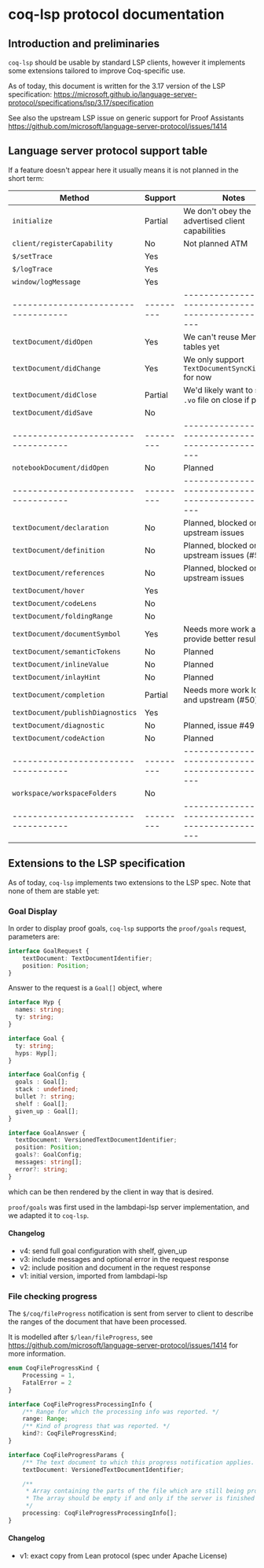 # coq-lsp protocol documentation

## Introduction and preliminaries

`coq-lsp` should be usable by standard LSP clients, however it
implements some extensions tailored to improve Coq-specific use.

As of today, this document is written for the 3.17 version of the LSP specification:
https://microsoft.github.io/language-server-protocol/specifications/lsp/3.17/specification

See also the upstream LSP issue on generic support for Proof
Assistants
https://github.com/microsoft/language-server-protocol/issues/1414

## Language server protocol support table

If a feature doesn't appear here it usually means it is not planned in the short term:

| Method                            | Support | Notes                                                      |
|-----------------------------------|---------|------------------------------------------------------------|
| `initialize`                      | Partial | We don't obey the advertised client capabilities           |
| `client/registerCapability`       | No      | Not planned ATM                                            |
| `$/setTrace`                      | Yes     |                                                            |
| `$/logTrace`                      | Yes     |                                                            |
| `window/logMessage`               | Yes     |                                                            |
|-----------------------------------|---------|------------------------------------------------------------|
| `textDocument/didOpen`            | Yes     | We can't reuse Memo tables yet                             |
| `textDocument/didChange`          | Yes     | We only support `TextDocumentSyncKind.Full` for now        |
| `textDocument/didClose`           | Partial | We'd likely want to save a `.vo` file on close if possible |
| `textDocument/didSave`            | No      |                                                            |
|-----------------------------------|---------|------------------------------------------------------------|
| `notebookDocument/didOpen`        | No      | Planned                                                    |
|-----------------------------------|---------|------------------------------------------------------------|
| `textDocument/declaration`        | No      | Planned, blocked on upstream issues                        |
| `textDocument/definition`         | No      | Planned, blocked on upstream issues (#53)                  |
| `textDocument/references`         | No      | Planned, blocked on upstream issues                        |
| `textDocument/hover`              | Yes     |                                                            |
| `textDocument/codeLens`           | No      |                                                            |
| `textDocument/foldingRange`       | No      |                                                            |
| `textDocument/documentSymbol`     | Yes     | Needs more work as to provide better results               |
| `textDocument/semanticTokens`     | No      | Planned                                                    |
| `textDocument/inlineValue`        | No      | Planned                                                    |
| `textDocument/inlayHint`          | No      | Planned                                                    |
| `textDocument/completion`         | Partial | Needs more work locally and upstream (#50)                 |
| `textDocument/publishDiagnostics` | Yes     |                                                            |
| `textDocument/diagnostic`         | No      | Planned, issue #49                                         |
| `textDocument/codeAction`         | No      | Planned                                                    |
|-----------------------------------|---------|------------------------------------------------------------|
| `workspace/workspaceFolders`      | No      |                                                            |
|-----------------------------------|---------|------------------------------------------------------------|


## Extensions to the LSP specification

As of today, `coq-lsp` implements two extensions to the LSP spec. Note
that none of them are stable yet:

### Goal Display

In order to display proof goals, `coq-lsp` supports the `proof/goals` request, parameters are:
```typescript
interface GoalRequest {
    textDocument: TextDocumentIdentifier;
    position: Position;
}
```

Answer to the request is a `Goal[]` object, where
```typescript
interface Hyp {
  names: string;
  ty: string;
}

interface Goal {
  ty: string;
  hyps: Hyp[];
}

interface GoalConfig {
  goals : Goal[];
  stack : undefined;
  bullet ?: string;
  shelf : Goal[];
  given_up : Goal[];
}

interface GoalAnswer {
  textDocument: VersionedTextDocumentIdentifier;
  position: Position;
  goals?: GoalConfig;
  messages: string[];
  error?: string;
}

```

which can be then rendered by the client in way that is desired.

`proof/goals` was first used in the lambdapi-lsp server implementation, and we adapted it to `coq-lsp`.

#### Changelog

- v4: send full goal configuration with shelf, given_up
- v3: include messages and optional error in the request response
- v2: include position and document in the request response
- v1: initial version, imported from lambdapi-lsp

### File checking progress

The `$/coq/fileProgress` notification is sent from server to client to
describe the ranges of the document that have been processed.

It is modelled after `$/lean/fileProgress`, see
https://github.com/microsoft/language-server-protocol/issues/1414 for more information.

```typescript
enum CoqFileProgressKind {
    Processing = 1,
    FatalError = 2
}

interface CoqFileProgressProcessingInfo {
    /** Range for which the processing info was reported. */
    range: Range;
    /** Kind of progress that was reported. */
    kind?: CoqFileProgressKind;
}

interface CoqFileProgressParams {
    /** The text document to which this progress notification applies. */
    textDocument: VersionedTextDocumentIdentifier;

    /**
     * Array containing the parts of the file which are still being processed.
     * The array should be empty if and only if the server is finished processing.
     */
    processing: CoqFileProgressProcessingInfo[];
}
```

#### Changelog

- v1: exact copy from Lean protocol (spec under Apache License)
